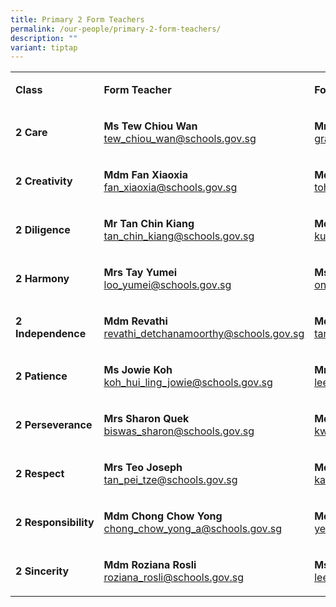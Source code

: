 ```yaml
---
title: Primary 2 Form Teachers
permalink: /our-people/primary-2-form-teachers/
description: ""
variant: tiptap
---
```

<table style="minWidth: 75px">
<colgroup>
<col>
<col>
<col>
</colgroup>
<tbody>
<tr>
<td rowspan="1" colspan="1">
<p><strong>Class</strong>
</p>
</td>
<td rowspan="1" colspan="1">
<p><strong>Form Teacher</strong>
</p>
</td>
<td rowspan="1" colspan="1">
<p><strong>Form Teacher</strong>
</p>
</td>
</tr>
<tr>
<td rowspan="1" colspan="1">
<p><strong>2 Care</strong>
</p>
</td>
<td rowspan="1" colspan="1">
<p><strong>Ms Tew Chiou Wan</strong>
<br><a href="mailto:tew_chiou_wan@schools.gov.sg" rel="noopener noreferrer nofollow" target="_blank"><u>tew_chiou_wan@schools.gov.sg</u></a>
</p>
</td>
<td rowspan="1" colspan="1">
<p><strong>Mrs Grace Chua</strong>
<br><a href="mailto:grace_leong_siew_inn@schools.gov.sg" rel="noopener noreferrer nofollow" target="_blank"><u>grace_leong_siew_inn@schools.gov.sg</u></a>
</p>
</td>
</tr>
<tr>
<td rowspan="1" colspan="1">
<p><strong>2 Creativity</strong>
</p>
</td>
<td rowspan="1" colspan="1">
<p><strong>Mdm Fan Xiaoxia<a href="mailto:fan_xiaoxia@schools.gov.sg" rel="noopener noreferrer nofollow" target="_blank"><br></a></strong>
<a href="mailto:fan_xiaoxia@schools.gov.sg" rel="noopener noreferrer nofollow" target="_blank"><u>fan_xiaoxia@schools.gov.sg</u>
</a>
</p>
</td>
<td rowspan="1" colspan="1">
<p><strong>Mdm Toh Zi Ai<a href="mailto:toh_zi_ai@schools.gov.sg" rel="noopener noreferrer nofollow" target="_blank"><br></a></strong>
<a href="mailto:toh_zi_ai@schools.gov.sg" rel="noopener noreferrer nofollow" target="_blank"><u>toh_zi_ai@schools.gov.sg</u>
</a>
</p>
</td>
</tr>
<tr>
<td rowspan="1" colspan="1">
<p><strong>2 Diligence</strong>
</p>
</td>
<td rowspan="1" colspan="1">
<p><strong>Mr Tan Chin Kiang<a href="mailto:tan_chin_kiang@schools.gov.sg" rel="noopener noreferrer nofollow" target="_blank"><br></a></strong>
<a href="mailto:tan_chin_kiang@schools.gov.sg" rel="noopener noreferrer nofollow" target="_blank"><u>tan_chin_kiang@schools.gov.sg</u>
</a>
</p>
</td>
<td rowspan="1" colspan="1">
<p><strong>Mdm Kun Swee Bin<a href="mailto:kun_swee_bin@schools.gov.sg" rel="noopener noreferrer nofollow" target="_blank"><br></a></strong>
<a href="mailto:kun_swee_bin@schools.gov.sg" rel="noopener noreferrer nofollow" target="_blank"><u>kun_swee_bin@schools.gov.sg</u>
</a>
</p>
</td>
</tr>
<tr>
<td rowspan="1" colspan="1">
<p><strong>2 Harmony</strong>
</p>
</td>
<td rowspan="1" colspan="1">
<p><strong>Mrs Tay Yumei<br></strong><a href="mailto:loo_yumei@schools.gov.sg" rel="noopener noreferrer nofollow" target="_blank"><u>loo_yumei@schools.gov.sg</u></a>
</p>
</td>
<td rowspan="1" colspan="1">
<p><strong>Ms Ong Lay San<a href="mailto:ong_lay_san@schools.gov.sg" rel="noopener noreferrer nofollow" target="_blank"><br></a></strong>
<a href="mailto:ong_lay_san@schools.gov.sg" rel="noopener noreferrer nofollow" target="_blank"><u>ong_lay_san@schools.gov.sg</u>
</a>
</p>
</td>
</tr>
<tr>
<td rowspan="1" colspan="1">
<p><strong>2 Independence</strong>
</p>
</td>
<td rowspan="1" colspan="1">
<p><strong>Mdm Revathi<a href="mailto:revathi_detchanamoorthy@schools.gov.sg" rel="noopener noreferrer nofollow" target="_blank"><br></a></strong>
<a href="mailto:revathi_detchanamoorthy@schools.gov.sg" rel="noopener noreferrer nofollow" target="_blank"><u>revathi_detchanamoorthy@schools.gov.sg</u>
</a>
</p>
</td>
<td rowspan="1" colspan="1">
<p><strong>Mdm Tan Wee Bee<a href="mailto:tan_wee_bee@schools.gov.sg" rel="noopener noreferrer nofollow" target="_blank"><br></a></strong>
<a href="mailto:tan_wee_bee@schools.gov.sg" rel="noopener noreferrer nofollow" target="_blank"><u>tan_wee_bee@schools.gov.sg</u>
</a>
</p>
</td>
</tr>
<tr>
<td rowspan="1" colspan="1">
<p><strong>2&nbsp;Patience</strong>
</p>
</td>
<td rowspan="1" colspan="1">
<p><strong>Ms Jowie Koh</strong><a href="mailto:koh_hui_ling_jowie@schools.gov.sg" rel="noopener noreferrer nofollow" target="_blank"><br><u>koh_hui_ling_jowie@schools.gov.sg</u></a>
</p>
</td>
<td rowspan="1" colspan="1">
<p><strong>Mr Lee Kian Huat<a href="mailto:lee_kian_huat@schools.gov.sg" rel="noopener noreferrer nofollow" target="_blank"><br></a></strong>
<a href="mailto:lee_kian_huat@schools.gov.sg" rel="noopener noreferrer nofollow" target="_blank"><u>lee_kian_huat@schools.gov.sg</u>
</a>
</p>
</td>
</tr>
<tr>
<td rowspan="1" colspan="1">
<p><strong>2 Perseverance</strong>
</p>
</td>
<td rowspan="1" colspan="1">
<p><strong>Mrs Sharon Quek<a href="mailto:biswas_sharon@schools.gov.sg" rel="noopener noreferrer nofollow" target="_blank"><br></a></strong>
<a href="mailto:biswas_sharon@schools.gov.sg" rel="noopener noreferrer nofollow" target="_blank"><u>biswas_sharon@schools.gov.sg</u>
</a>
</p>
</td>
<td rowspan="1" colspan="1">
<p><strong>Mdm Klera Kwa<a href="mailto:kwa_wei_hong@schools.gov.sg" rel="noopener noreferrer nofollow" target="_blank"><br></a></strong>
<a href="mailto:kwa_wei_hong@schools.gov.sg" rel="noopener noreferrer nofollow" target="_blank"><u>kwa_wei_hong@schools.gov.sg</u>
</a>
</p>
</td>
</tr>
<tr>
<td rowspan="1" colspan="1">
<p><strong>2 Respect</strong>
</p>
</td>
<td rowspan="1" colspan="1">
<p><strong>Mrs Teo Joseph<a href="mailto:tan_pei_tze@schools.gov.sg" rel="noopener noreferrer nofollow" target="_blank"><br></a></strong>
<a href="mailto:tan_pei_tze@schools.gov.sg" rel="noopener noreferrer nofollow" target="_blank"><u>tan_pei_tze@schools.gov.sg</u>
</a>
</p>
</td>
<td rowspan="1" colspan="1">
<p><strong>Mdm Kandy Heng<a href="mailto:kandy_heng@schools.gov.sg" rel="noopener noreferrer nofollow" target="_blank"><br></a></strong>
<a href="mailto:kandy_heng@schools.gov.sg" rel="noopener noreferrer nofollow" target="_blank"><u>kandy_heng@schools.gov.sg</u>
</a>
</p>
</td>
</tr>
<tr>
<td rowspan="1" colspan="1">
<p><strong>2&nbsp;Responsibility</strong>
</p>
</td>
<td rowspan="1" colspan="1">
<p><strong>Mdm Chong Chow Yong<a href="mailto:chong_chow_yong_a@schools.gov.sg" rel="noopener noreferrer nofollow" target="_blank"><br></a></strong>
<a href="mailto:chong_chow_yong_a@schools.gov.sg" rel="noopener noreferrer nofollow" target="_blank"><u>chong_chow_yong_a@schools.gov.sg</u>
</a>
</p>
</td>
<td rowspan="1" colspan="1">
<p><strong>Mdm Yeo Yee Teng<a href="mailto:yeo_yee_teng@schools.gov.sg" rel="noopener noreferrer nofollow" target="_blank"><br></a></strong>
<a href="mailto:yeo_yee_teng@schools.gov.sg" rel="noopener noreferrer nofollow" target="_blank"><u>yeo_yee_teng@schools.gov.sg</u>
</a>
</p>
</td>
</tr>
<tr>
<td rowspan="1" colspan="1">
<p><strong>2 Sincerity</strong>
</p>
</td>
<td rowspan="1" colspan="1">
<p><strong>Mdm Roziana Rosli<a href="mailto:roziana_rosli@schools.gov.sg" rel="noopener noreferrer nofollow" target="_blank"><br></a></strong>
<a href="mailto:roziana_rosli@schools.gov.sg" rel="noopener noreferrer nofollow" target="_blank"><u>roziana_rosli@schools.gov.sg</u>
</a>
</p>
</td>
<td rowspan="1" colspan="1">
<p><strong>Ms Edwina Lee<a href="mailto:lee_edwina@schools.gov.sg" rel="noopener noreferrer nofollow" target="_blank"><br></a></strong>
<a href="mailto:lee_edwina@schools.gov.sg" rel="noopener noreferrer nofollow" target="_blank"><u>lee_edwina@schools.gov.sg</u>
</a>
</p>
</td>
</tr>
</tbody>
</table>
<p></p>